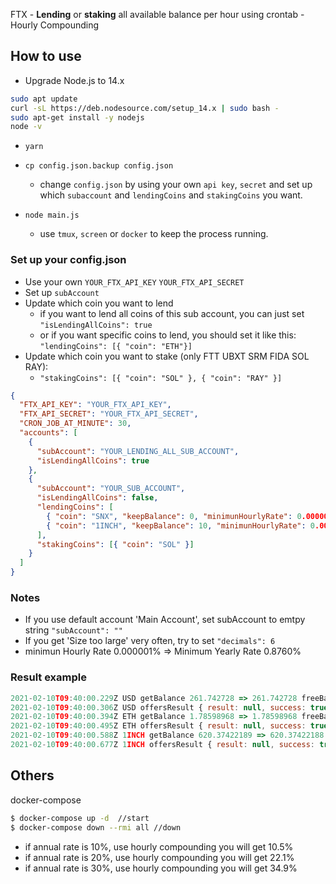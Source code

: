 FTX - **Lending** or **staking** all available balance per hour using crontab - Hourly Compounding

## How to use

- Upgrade Node.js to 14.x

```zsh
sudo apt update
curl -sL https://deb.nodesource.com/setup_14.x | sudo bash -
sudo apt-get install -y nodejs
node -v
```

- `yarn`

- `cp config.json.backup config.json`

  - change `config.json` by using your own `api key`, `secret` and set up which `subaccount` and `lendingCoins` and `stakingCoins` you want.

- `node main.js`

  - use `tmux`, `screen` or `docker` to keep the process running.

### Set up your config.json

- Use your own `YOUR_FTX_API_KEY` `YOUR_FTX_API_SECRET`
- Set up `subAccount`
- Update which coin you want to lend
  - if you want to lend all coins of this sub account, you can just set `"isLendingAllCoins": true`
  - or if you want specific coins to lend, you should set it like this: `"lendingCoins": [{ "coin": "ETH"}]`
- Update which coin you want to stake (only FTT UBXT SRM FIDA SOL RAY):
  - `"stakingCoins": [{ "coin": "SOL" }, { "coin": "RAY" }]`

```json
{
  "FTX_API_KEY": "YOUR_FTX_API_KEY",
  "FTX_API_SECRET": "YOUR_FTX_API_SECRET",
  "CRON_JOB_AT_MINUTE": 30,
  "accounts": [
    {
      "subAccount": "YOUR_LENDING_ALL_SUB_ACCOUNT",
      "isLendingAllCoins": true
    },
    {
      "subAccount": "YOUR_SUB_ACCOUNT",
      "isLendingAllCoins": false,
      "lendingCoins": [
        { "coin": "SNX", "keepBalance": 0, "minimunHourlyRate": 0.000001 },
        { "coin": "1INCH", "keepBalance": 10, "minimunHourlyRate": 0.000001, "decimals": 8 }
      ],
      "stakingCoins": [{ "coin": "SOL" }]
    }
  ]
}
```

### Notes

- If you use default account 'Main Account', set subAccount to emtpy string `"subAccount": ""`
- If you get 'Size too large' very often, try to set `"decimals": 6`
- minimun Hourly Rate 0.000001% => Minimum Yearly Rate 0.8760%

### Result example

```js
2021-02-10T09:40:00.229Z USD getBalance 261.742728 => 261.742728 freeBalance 0.23926331
2021-02-10T09:40:00.306Z USD offersResult { result: null, success: true } 261.742728
2021-02-10T09:40:00.394Z ETH getBalance 1.78598968 => 1.78598968 freeBalance 0.00013262
2021-02-10T09:40:00.495Z ETH offersResult { result: null, success: true } 1.78598968
2021-02-10T09:40:00.588Z 1INCH getBalance 620.37422189 => 620.37422188 freeBalance 0.0473561
2021-02-10T09:40:00.677Z 1INCH offersResult { result: null, success: true } 620.37422188
```

## Others

docker-compose

```bash
$ docker-compose up -d  //start
$ docker-compose down --rmi all //down
```

* if annual rate is 10%, use hourly compounding you will get 10.5%
* if annual rate is 20%, use hourly compounding you will get 22.1%
* if annual rate is 30%, use hourly compounding you will get 34.9%
